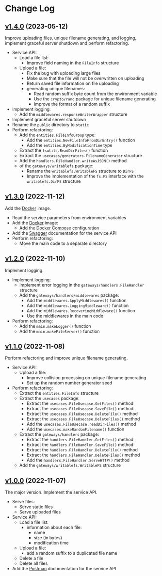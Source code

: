 # Change Log

## [v1.4.0](https://github.com/thewizardplusplus/go-upload-progress-backend/tree/v1.4.0) (2023-05-12)

Improve uploading files, unique filename generating, and logging, implement graceful server shutdown and perform refactoring.

- Service API:
  - Load a file list:
    - Improve field naming in the `FileInfo` structure
  - Upload a file:
    - Fix the bug with uploading large files
    - Make sure that the file will not be overwritten on uploading
    - Return saved file information on file uploading
    - generating unique filenames:
      - Read random suffix byte count from the environment variable
      - Use the `crypto/rand` package for unique filename generating
      - Improve the format of a random suffix
- Implement logging:
  - Add the `middlewares.responseWriterWrapper` structure
- Implement graceful server shutdown
- Rename the `public` directory to `static`
- Perform refactoring:
  - Add the `entities.FileInfoGroup` type:
    - Add the `entities.NewFileInfoFromDirEntry()` function
    - Add the `entities.ByModificationTime` type
  - Extract the `fsutils.ReadDirFiles()` function
  - Extract the `usecases/generators.FilenameGenerator` structure
  - Add the `handlers.FileHandler.writeAsJSON()` method
  - of the `gateways/writablefs` package:
    - Rename the `writablefs.WritableFS` structure to `DirFS`
    - Improve the implementation of the `fs.FS` interface with the `writablefs.DirFS` structure

## [v1.3.0](https://github.com/thewizardplusplus/go-upload-progress-backend/tree/v1.3.0) (2022-11-12)

Add the [Docker](https://www.docker.com/) image.

- Read the service parameters from environment variables
- Add the [Docker](https://www.docker.com/) image:
  - Add the [Docker Compose](https://docs.docker.com/compose/) configuration
- Add the [Swagger](http://swagger.io/) documentation for the service API
- Perform refactoring:
  - Move the main code to a separate directory

## [v1.2.0](https://github.com/thewizardplusplus/go-upload-progress-backend/tree/v1.2.0) (2022-11-10)

Implement logging.

- Implement logging:
  - Implement error logging in the `gateways/handlers.FileHandler` structure
  - Add the `gateways/handlers/middlewares` package:
    - Add the `middlewares.ApplyMiddlewares()` function
    - Add the `middlewares.LoggingMiddleware()` function
    - Add the `middlewares.RecoveringMiddleware()` function
    - Use the middlewares in the main code
- Perform refactoring:
  - Add the `main.makeLogger()` function
  - Add the `main.makeFileServer()` function

## [v1.1.0](https://github.com/thewizardplusplus/go-upload-progress-backend/tree/v1.1.0) (2022-11-08)

Perform refactoring and improve unique filename generating.

- Service API:
  - Upload a file:
    - Improve collision processing on unique filename generating
    - Set up the random number generator seed
- Perform refactoring:
  - Extract the `entities.FileInfo` structure
  - Extract the `usecases` package:
    - Extract the `usecases.FileUsecase.GetFiles()` method
    - Extract the `usecases.FileUsecase.SaveFile()` method
    - Extract the `usecases.FileUsecase.DeleteFile()` method
    - Extract the `usecases.FileUsecase.DeleteFiles()` method
    - Add the `usecases.FileUsecase.readDirFiles()` method
    - Add the `usecases.makeRandomFilename()` function
  - Extract the `gateways/handlers` package:
    - Extract the `handlers.FileHandler.GetFiles()` method
    - Extract the `handlers.FileHandler.SaveFile()` method
    - Extract the `handlers.FileHandler.DeleteFile()` method
    - Extract the `handlers.FileHandler.DeleteFiles()` method
    - Add the `handlers.FileHandler.ServeHTTP()` method
  - Add the `gateways/writablefs.WritableFS` structure

## [v1.0.0](https://github.com/thewizardplusplus/go-upload-progress-backend/tree/v1.0.0) (2022-11-07)

The major version. Implement the service API.

- Serve files:
  - Serve static files
  - Serve uploaded files
- Service API:
  - Load a file list:
    - information about each file:
      - name
      - size (in bytes)
      - modification time
  - Upload a file:
    - add a random suffix to a duplicated file name
  - Delete a file
  - Delete all files
- Add the [Postman](https://www.postman.com/) documentation for the service API
